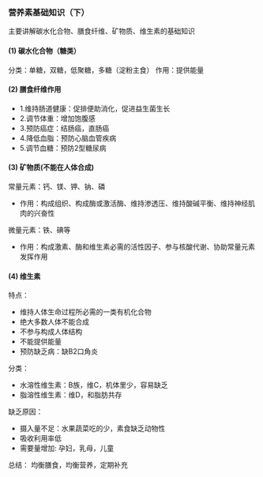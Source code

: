 ### 营养素基础知识（下）
主要讲解碳水化合物、膳食纤维、矿物质、维生素的基础知识
#### (1) 碳水化合物（糖类）
分类：单糖，双糖，低聚糖，多糖（淀粉主食）
作用：提供能量

#### (2) 膳食纤维作用
* 1.维持肠道健康：促排便助消化，促进益生菌生长
* 2.调节体重：增加饱腹感
* 3.预防癌症：结肠癌，直肠癌
* 4.降低血脂：预防心脑血管疾病
* 5.调节血糖：预防2型糖尿病

#### (3) 矿物质(不能在人体合成)
常量元素：钙、镁、钾、钠、磷
* 作用：构成组织、构成酶或激活酶、维持渗透压、维持酸碱平衡、维持神经肌肉的兴奋性

微量元素：铁、碘等
* 作用：构成激素、酶和维生素必需的活性因子、参与核酸代谢、协助常量元素发挥作用


#### (4) 维生素
特点：
* 维持人体生命过程所必需的一类有机化合物
* 绝大多数人体不能合成
* 不参与构成人体结构
* 不能提供能量
* 预防缺乏病：缺B2口角炎

分类：
* 水溶性维生素：B族，维C，机体里少，容易缺乏
* 脂溶性维生素：维D，和脂肪共存

缺乏原因：
* 摄入量不足：水果蔬菜吃的少，素食缺乏动物性
* 吸收利用率低
* 需要量增加: 孕妇，乳母，儿童

总结：
均衡膳食，均衡营养，定期补充